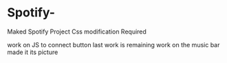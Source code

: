 # Spotify-
Maked Spotify Project
Css modification Required

work on JS to connect button 
last work is remaining 
work on the music bar
made it its picture
